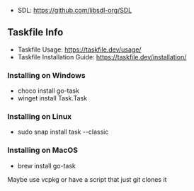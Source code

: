 - SDL: https://github.com/libsdl-org/SDL

## Taskfile Info
- Taskfile Usage: https://taskfile.dev/usage/
- Taskfile Installation Guide: https://taskfile.dev/installation/

### Installing on Windows
- choco install go-task
- winget install Task.Task

### Installing on Linux
- sudo snap install task --classic

### Installing on MacOS
- brew install go-task

Maybe use vcpkg or have a script that just git clones it